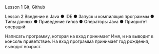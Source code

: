 Lesson 1 Git, Github

Lesson 2 Введение в Java 
● IDE 
● Запуск и компиляция программы 
● Типы данных 
● Приведение типов 
● Операторы Java 
● Приоритет операций

Написать программу, которая на вход принимает Имя, и на выводит в консоль приветствие.
На вход программа принимает год рождения, выводит возраст.
